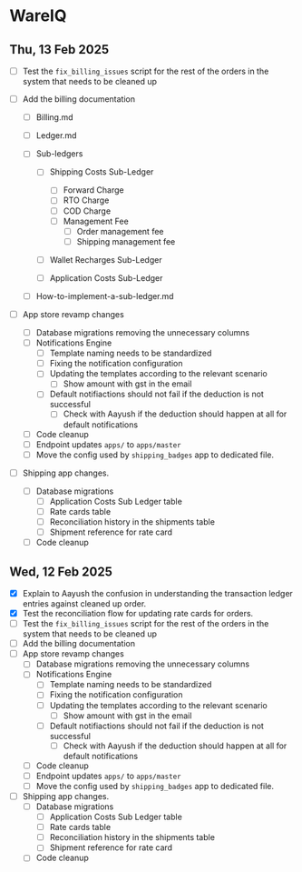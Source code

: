 # WareIQ

## Thu, 13 Feb 2025

- [ ] Test the `fix_billing_issues` script for the rest of the orders in the system that needs to be cleaned up
- [ ] Add the billing documentation

  - [ ] Billing.md
  - [ ] Ledger.md
  - [ ] Sub-ledgers

    - [ ] Shipping Costs Sub-Ledger

      - [ ] Forward Charge
      - [ ] RTO Charge
      - [ ] COD Charge
      - [ ] Management Fee
        - [ ] Order management fee
        - [ ] Shipping management fee

    - [ ] Wallet Recharges Sub-Ledger
    - [ ] Application Costs Sub-Ledger

  - [ ] How-to-implement-a-sub-ledger.md

- [ ] App store revamp changes
  - [ ] Database migrations removing the unnecessary columns
  - [ ] Notifications Engine
    - [ ] Template naming needs to be standardized
    - [ ] Fixing the notification configuration
    - [ ] Updating the templates according to the relevant scenario
      - [ ] Show amount with gst in the email
    - [ ] Default notifiactions should not fail if the deduction is not successful
      - [ ] Check with Aayush if the deduction should happen at all for default notifications
  - [ ] Code cleanup
  - [ ] Endpoint updates `apps/` to `apps/master`
  - [ ] Move the config used by `shipping_badges` app to dedicated file.
- [ ] Shipping app changes.
  - [ ] Database migrations
    - [ ] Application Costs Sub Ledger table
    - [ ] Rate cards table
    - [ ] Reconciliation history in the shipments table
    - [ ] Shipment reference for rate card
  - [ ] Code cleanup

## Wed, 12 Feb 2025

- [x] Explain to Aayush the confusion in understanding the transaction ledger entries against cleaned up order.
- [x] Test the reconciliation flow for updating rate cards for orders.
- [ ] Test the `fix_billing_issues` script for the rest of the orders in the system that needs to be cleaned up
- [ ] Add the billing documentation
- [ ] App store revamp changes
  - [ ] Database migrations removing the unnecessary columns
  - [ ] Notifications Engine
    - [ ] Template naming needs to be standardized
    - [ ] Fixing the notification configuration
    - [ ] Updating the templates according to the relevant scenario
      - [ ] Show amount with gst in the email
    - [ ] Default notifiactions should not fail if the deduction is not successful
      - [ ] Check with Aayush if the deduction should happen at all for default notifications
  - [ ] Code cleanup
  - [ ] Endpoint updates `apps/` to `apps/master`
  - [ ] Move the config used by `shipping_badges` app to dedicated file.
- [ ] Shipping app changes.
  - [ ] Database migrations
    - [ ] Application Costs Sub Ledger table
    - [ ] Rate cards table
    - [ ] Reconciliation history in the shipments table
    - [ ] Shipment reference for rate card
  - [ ] Code cleanup
